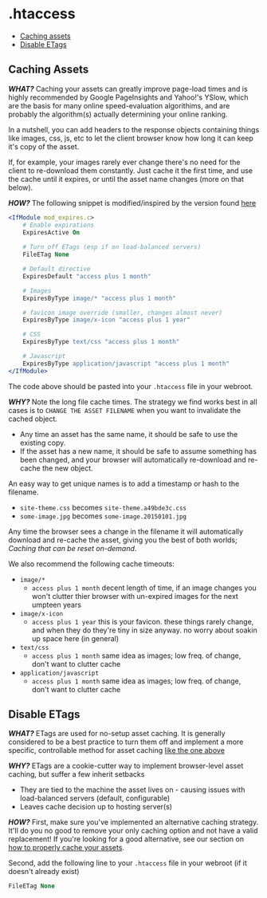 # .htaccess

* [Caching assets](#caching-assets)
* [Disable ETags](#disable-etags)

## Caching Assets

***WHAT?*** Caching your assets can greatly improve page-load times and is highly recommended by Google PageInsights and Yahoo!'s YSlow, which are the basis for many online speed-evaluation algorithims, and are probably the algorithm(s) actually determining your online ranking.

In a nutshell, you can add headers to the response objects containing things like images, css, js, etc to let the client browser know how long it can keep it's copy of the asset. 

If, for example, your images rarely ever change there's no need for the client to re-download them constantly. Just cache it the first time, and use the cache until it expires, or until the asset name changes (more on that below).

***HOW?***
The following snippet is modified/inspired by the version found [here](http://fortheloveofseo.com/blog/performance/leverage-browser-caching-how-to-add-expires-headers/)

```apache
<IfModule mod_expires.c>
    # Enable expirations
    ExpiresActive On
    
    # Turn off ETags (esp if on load-balanced servers)
    FileETag None

    # Default directive
    ExpiresDefault "access plus 1 month"

    # Images
    ExpiresByType image/* "access plus 1 month"

    # favicon image override (smaller, changes almost never)
    ExpiresByType image/x-icon "access plus 1 year"

    # CSS
    ExpiresByType text/css "access plus 1 month"

    # Javascript
    ExpiresByType application/javascript "access plus 1 month"
</IfModule>
```

The code above should be pasted into your `.htaccess` file in your webroot.

***WHY?*** Note the long file cache times. The strategy we find works best in all cases is to `CHANGE THE ASSET FILENAME` when you want to invalidate the cached object.

* Any time an asset has the same name, it should be safe to use the existing copy.
* If the asset has a new name, it should be safe to assume something has been changed, and your browser will automatically re-download and re-cache the new object.

An easy way to get unique names is to add a timestamp or hash to the filename.

* `site-theme.css` becomes `site-theme.a49bde3c.css`
* `some-image.jpg` becomes `some-image.20150101.jpg`

Any time the browser sees a change in the filename it will automatically download and re-cache the asset, giving you the best of both worlds; *Caching that can be reset on-demand*.

We also recommend the following cache timeouts:

* `image/*`
  * `access plus 1 month` decent length of time, if an image changes you won't clutter thier browser with un-expired images for the next umpteen years
* `image/x-icon`
  * `access plus 1 year` this is your favicon. these things rarely change, and when they do they're tiny in size anyway. no worry about soakin up space here (in general)
* `text/css`
  * `access plus 1 month` same idea as images; low freq. of change, don't want to clutter cache 
* `application/javascript`
  * `access plus 1 month` same idea as images; low freq. of change, don't want to clutter cache
 
## Disable ETags

***WHAT?*** ETags are used for no-setup asset caching. It is generally considered to be a best practice to turn them off and implement a more specific, controllable method for asset caching [like the one above](#caching-assets)

***WHY?*** ETags are a cookie-cutter way to implement browser-level asset caching, but suffer a few inherit setbacks

* They are tied to the machine the asset lives on - causing issues with load-balanced servers (default, configurable)
* Leaves cache decision up to hosting server(s)

***HOW?*** First, make sure you've implemented an alternative caching strategy. It'll do you no good to remove your only caching option and not have a valid replacement! If you're looking for a good alternative, see our section on [how to properly cache your assets](#caching-assets).

Second, add the following line to your `.htaccess` file in your webroot (if it doesn't already exist)

```apache
FileETag None
```